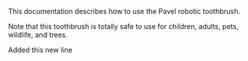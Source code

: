 This documentation describes how to use the Pavel robotic toothbrush.

Note that this toothbrush is totally safe to use for children, adults, pets, wildlife, and trees.

Added this new line

